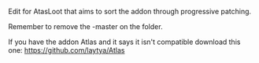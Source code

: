 Edit for AtasLoot that aims to sort the addon through progressive patching.

Remember to remove the -master on the folder.

If you have the addon Atlas and it says it isn't compatible download this one:
https://github.com/laytya/Atlas
